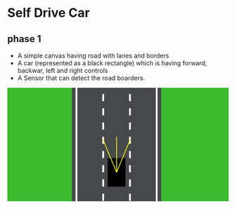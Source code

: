 # Self Drive Car

## phase 1
 - A simple canvas having road with lanes and borders
 - A car (represented as a black rectangle) which is having forward, backwar, left and right controls
 - A Sensor that can detect the road boarders.

![alt text](images/image.png)